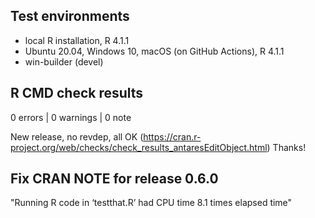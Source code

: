 ## Test environments
* local R installation, R 4.1.1
* Ubuntu 20.04, Windows 10, macOS (on GitHub Actions), R 4.1.1
* win-builder (devel)

## R CMD check results

0 errors | 0 warnings | 0 note

New release, no revdep, all OK (https://cran.r-project.org/web/checks/check_results_antaresEditObject.html)
Thanks!


## Fix CRAN NOTE for release 0.6.0
"Running R code in ‘testthat.R’ had CPU time 8.1 times elapsed time"